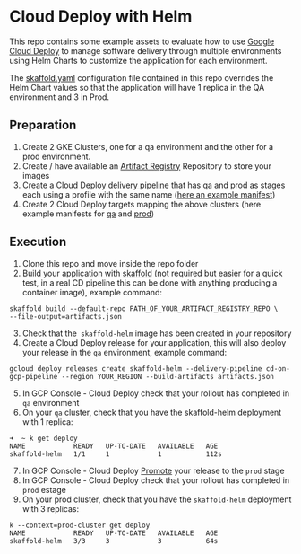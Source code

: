 # Cloud Deploy with Helm

This repo contains some example assets to evaluate how to use [Google Cloud Deploy](https://cloud.google.com/deploy/docs/overview) to manage software delivery through multiple environments using Helm Charts to customize the application for each environment.

The [skaffold.yaml](skaffold.yaml) configuration file contained in this repo overrides the Helm Chart values so that the application will have 1 replica in the QA environment and 3 in Prod.


## Preparation



1. Create 2 GKE Clusters, one for a qa environment and the other for a prod environment.
2. Create / have available an [Artifact Registry](https://cloud.google.com/artifact-registry) Repository to store your images
3. Create a Cloud Deploy [delivery pipeline](https://cloud.google.com/deploy/docs/deploying-application#creating_your_delivery_pipeline) that has qa and prod as stages each using a profile with the same name ([here an example manifest](clouddeploy-config/delivery-pipeline.yaml))
4. Create 2 Cloud Deploy targets mapping the above clusters (here example manifests for [qa](clouddeploy-config/target-qa.yaml) and [prod](clouddeploy-config/target-prod.yaml))


## Execution



1. Clone this repo and move inside the repo folder
2. Build your application with [skaffold](https://skaffold.dev/) (not required but easier for a quick test, in a real CD pipeline this can be done with anything producing a container image), example command:

	


```
skaffold build --default-repo PATH_OF_YOUR_ARTIFACT_REGISTRY_REPO \ 
--file-output=artifacts.json

```



3. Check that the` skaffold-helm` image has been created in your repository
4. Create a Cloud Deploy release for your application, this will also deploy your release in the `qa` environment, example command:


```
gcloud deploy releases create skaffold-helm --delivery-pipeline cd-on-gcp-pipeline --region YOUR_REGION --build-artifacts artifacts.json

```



5. In GCP Console - Cloud Deploy check that your rollout has completed in `qa` environment
6. On your `qa` cluster, check that you have the skaffold-helm deployment with 1 replica:


```
➜  ~ k get deploy
NAME            READY   UP-TO-DATE   AVAILABLE   AGE
skaffold-helm   1/1     1            1           112s

```



7. In GCP Console - Cloud Deploy [Promote](https://cloud.google.com/deploy/docs/deploying-application#promoting_a_release) your release to the `prod` stage
8. In GCP Console - Cloud Deploy check that your rollout has completed in `prod` estage
9. On your prod cluster, check that you have the `skaffold-helm` deployment with 3 replicas:


```
k --context=prod-cluster get deploy
NAME            READY   UP-TO-DATE   AVAILABLE   AGE
skaffold-helm   3/3     3            3           64s
